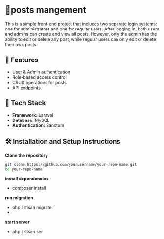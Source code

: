 
# 🚀posts mangement

This is a simple front-end project that includes two separate login systems: one for administrators and one for regular users. After logging in, both users and admins can create and view all posts. However, only the admin has the ability to edit or delete any post, while regular users can only edit or delete their own posts.

## 🚀 Features

- User & Admin authentication
- Role-based access control
- CRUD operations for posts
- API endpoints 

## 🧰 Tech Stack

- **Framework:** Laravel 
- **Database:** MySQL
- **Authentication:**  Sanctum 

## 🛠️ Installation and Setup Instructions

 **Clone the repository**
   ```bash
   git clone https://github.com/yourusername/your-repo-name.git
   cd your-repo-name
```

 **install dependencies**
- composer install

 **run migration**
- php artisan migrate
- 
 **start server**
 - php artisan ser
